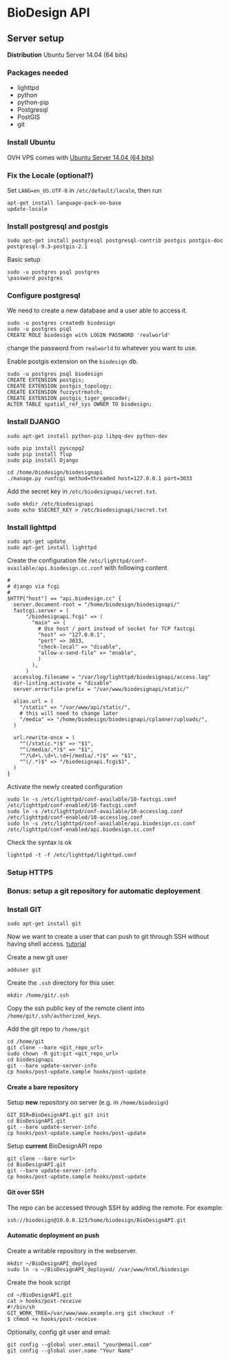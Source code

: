 BioDesign API
=============

Server setup
------------

**Distribution** Ubuntu Server 14.04 (64 bits)

### Packages needed

* lighttpd
* python
* python-pip
* Postgresql
* PostGIS
* git

### Install Ubuntu

OVH VPS comes with [Ubuntu Server 14.04 (64 bits)](http://www.ubuntu.com/download/server)

### Fix the Locale (optional?)

Set `LANG=en_US.UTF-8` in `/etc/default/locale`, then run

    apt-get install language-pack-en-base
    update-locale

### Install postgresql and postgis

    sudo apt-get install postgresql postgresql-contrib postgis postgis-doc postgresql-9.3-postgis-2.1

Basic setup

    sudo -u postgres psql postgres
    \password postgres

### Configure postgresql

We need to create a new database and a user able to access it.

    sudo -u postgres createdb biodesign
    sudo -u postgres psql
    CREATE ROLE biodesign with LOGIN PASSWORD 'realworld'

change the password from `realworld` to whatever you want to use.

Enable postgis extension on the `biodesign` db.

    sudo -u postgres psql biodesign
    CREATE EXTENSION postgis;
    CREATE EXTENSION postgis_topology;
    CREATE EXTENSION fuzzystrmatch;
    CREATE EXTENSION postgis_tiger_geocoder;
    ALTER TABLE spatial_ref_sys OWNER TO biodesign;
    

### Install DJANGO

    sudo apt-get install python-pip libpq-dev python-dev

    sudo pip install pyscopg2
    sudo pip install flup
    sudo pip install Django

    cd /home/biodesign/biodesignapi
    ./manage.py runfcgi method=threaded host=127.0.0.1 port=3033

Add the secret key in `/etc/biodesignapi/secret.txt`.

    sudo mkdir /etc/biodesignapi
    sudo echo $SECRET_KEY > /etc/biodesignapi/secret.txt

### Install lighttpd

    sudo apt-get update
    sudo apt-get install lighttpd

Create the configuration file `/etc/lighttpd/conf-available/api.biodesign.cc.conf` with following content

    #
    # django via fcgi
    #
    $HTTP["host"] == "api.biodesign.cc" {
      server.document-root = "/home/biodesign/biodesignapi/"
      fastcgi.server = (
          "/biodesignapi.fcgi" => (
            "main" => (
              # Use host / port instead of socket for TCP fastcgi
              "host" => "127.0.0.1",
              "port" => 3033,
              "check-local" => "disable",
              "allow-x-send-file" => "enable",
              )
            ),
          )
      accesslog.filename = "/var/log/lighttpd/biodesignapi/access.log"
      dir-listing.activate = "disable"
      server.errorfile-prefix = "/var/www/biodesignapi/static/"

      alias.url = (
        "/static" => "/var/www/api/static/",
        # this will need to change later
        "/media" => "/home/biodesign/biodesignapi/cplanner/uploads/",
      )

      url.rewrite-once = (
        "^(/static.*)$" => "$1",
        "^(/media/.*)$" => "$1",
        "^/\d+\.\d+\.\d+(/media/.*)$" => "$1",
        "^(/.*)$" => "/biodesignapi.fcgi$1",
      )
    }


Activate the newly created configuration

    sudo ln -s /etc/lighttpd/conf-available/10-fastcgi.conf /etc/lighttpd/conf-enabled/10-fastcgi.conf
    sudo ln -s /etc/lighttpd/conf-available/10-accesslog.conf /etc/lighttpd/conf-enabled/10-accesslog.conf
    sudo ln -s /etc/lighttpd/conf-available/api.biodesign.cc.conf /etc/lighttpd/conf-enabled/api.biodesign.cc.conf

Check the syntax is ok

    lighttpd -t -f /etc/lighttpd/lighttpd.conf

### Setup HTTPS

### Bonus: setup a git repository for automatic deployement

### Install GIT

    sudo apt-get install git

Now we want to create a user that can push to git through
SSH without having shell access. [tutorial](http://pagesofinterest.net/blog/2011/06/secure-git-server-preventing-git-user-logging-in-via-ssh/)

Create a new git user

    adduser git

Create the `.ssh` directory for this user.

    mkdir /home/git/.ssh

Copy the ssh public key of the remote client into `/home/git/.ssh/authorized_keys`.

Add the git repo to `/home/git`

    cd /home/git
    git clone --bare <git_repo_url>
    sudo chown -R git:git <git_repo_url>
    cd biodesignapi
    git --bare update-server-info
    cp hooks/post-update.sample hooks/post-update

#### Create a bare repository

Setup **new**  repository on server (e.g. in `/home/biodesign`)

    GIT_DIR=BioDesignAPI.git git init  
    cd BioDesignAPI.git  
    git --bare update-server-info  
    cp hooks/post-update.sample hooks/post-update

Setup **current** BioDesignAPI repo

    git clone --bare <url>
    cd BioDesignAPI.git  
    git --bare update-server-info  
    cp hooks/post-update.sample hooks/post-update

#### Git over SSH

The repo can be accessed through SSH by adding the remote. For example:

    ssh://biodesign@10.0.0.123/home/biodesign/BioDesignAPI.git

#### Automatic deployment on push

Create a writable repository in the webserver.

    mkdir ~/BioDesignAPI_deployed
    sudo ln -s ~/BioDesignAPI_deployed/ /var/www/html/biodesign

Create the hook script

    cd ~/BioDesignAPI.git
    cat > hooks/post-receive
    #!/bin/sh
    GIT_WORK_TREE=/var/www/www.example.org git checkout -f
    $ chmod +x hooks/post-receive

Optionally, config git user and email:

    git config --global user.email "your@email.com"
    git config --global user.name "Your Name"


